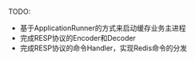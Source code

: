 


TODO:
* 基于ApplicationRunner的方式来启动缓存业务主进程
* 完成RESP协议的Encoder和Decoder
* 完成RESP协议的命令Handler，实现Redis命令的分发

